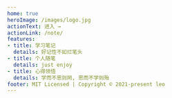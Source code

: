 ```yaml
---   
home: true
heroImage: /images/logo.jpg
actionText: 进入 →
actionLink: /note/
features:
- title: 学习笔记
  details: 好记性不如烂笔头
- title: 个人随笔
  details: just enjoy
- title: 心得领悟
  details: 学而不思则罔, 思而不学则殆
footer: MIT Licensed | Copyright © 2021-present leo
--- 
```

